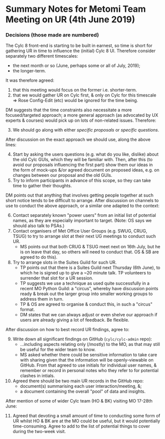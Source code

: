 # Summary Notes for Metomi Team Meeting on UR (4th June 2019)

### Decisions (those made are numbered)

The Cylc 8 front-end is starting to be built in earnest, so time is short for
gathering UR in time to influence the (initial) Cylc 8 UI. Therefore consider
separately two different timescales:

* the next month or so (June, perhaps some or all of July, 2019);
* the longer-term.

It was therefore agreed:

1) that this meeting would focus on the former i.e. shorter-term.
2) that we would gather UR on Cylc first, & only on Cylc for this timescale
   => Rose Config-Edit (etc) would be ignored for the time being.

DM suggests that the time constraints also necessitate a more focused/targeted
approach; a more general approach (as advocated by UX experts & courses) would
pick up on lots of non-related issues. Therefore:

3) We should go along with either *specific proposals* or *specific questions*.

After discussion on the exact approach we should use, along the above lines:

4) Start by asking the users questions (e.g. what do you like, dislike) about
   the old Cylc GUIs, which they will be familiar with. Then, after this (to
   avoid our proposals influencing the first part) show them our ideas in the
   form of mock-ups &/or agreed document on proposed ideas, e.g. on
   changes between our proposal and the old GUIs.
5) Try to inform participants in advance of this scope, so they can take time
   to gather their thoughts.

DM points out that anything that involves getting people together at such
short notice tends to be difficult to arrange. After discussion on channels to
use to conduct the above approach, or a similar one adapted to the context:

6) Contact separately known "power users" from an initial list of potential
   names, as they are especially important to target. (Note: OS says we should
   also talk to PSAs.)
7) Contact organisers of Met Office User Groups (e.g. SWUG, CRUG, TSUG) to try
   to arrange slot at their next UG meetings to conduct such UR.
   * MS points out that both CRUG & TSUG meet next on 16th July, but he is on
     leave that day, so others will need to conduct that. OS & SB are agreed
     to do this).
8) Try to arrange slots in the Suites Guild for such UR.
   * TP points out that there is a Suites Guild next Thursday (6th June), to
     which he is signed up to give a ~20 minute talk. TP volunteers to
     surrender that slot for a UR session.
   * TP suggests we use a technique as used quite successfully in a recent MO
     Python Guild: a "circus", whereby have discussion points ready & break
     out the larger group into smaller working groups to address them in turn.
   * TP & OS are agreed to organise & conduct this, in such a "circus" format.
   * DM states that we can always adjust or even shelve our approach if users
     are already giving a lot of feedback. Be flexible.

After discussion on how to best record UR findings, agree to:

9) Write down all significant findings on GitHub (``cylc/cylc-admin`` repo):
   * ...including aspects relating only (/mostly) to the MO, as that may still
     be useful for the wider team to know.
   * MS asked whether there could be sensitive information to take care with
     sharing given that the information will be openly-viewable on GitHub. From
     that agreed to use initials for individual user names, & remember or record
     in personal notes who they refer to for potential clashes in intials.
10) Agreed there should be two main UR records in the GitHub repo:
    * document(s) summarising each user interaction/meeting, &;
    * a document containing the overall "pool" of data and insights. 

After mention of some of wider Cylc team (HO & BK) visiting MO 17-28th June:

11) Agreed that devoting a small amount of time to conducting some form of UR
    whilst HO & BK are at the MO could be useful, but it would potentially
    time-consuming. Agree to add to the list of potential things to cover
    during the two-week visit.
